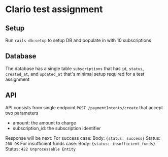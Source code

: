 # Clario test assignment

## Setup

Run `rails db:setup` to setup DB and populate in with 10 subscriptions

## Database

The database has a single table `subscriptions` that has `id`, `status`, `created_at`, and `updated_at` that's minimal setup required for a test assignment

## API

API consists from single endpoint `POST /paymentIntents/create` that accept two parameters
* amount: the amount to charge
* subscription_id: the subscription identifier

Response will be next:
For success case:
Body: `{status: success}`
Status: `200 OK`
For insufficient funds case:
Body: `{status: insufficient_funds}`
Status: `422 Unprocessable Entity`
